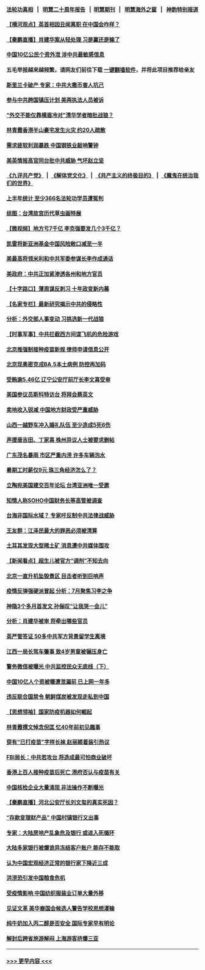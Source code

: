 #### [法轮功真相](https://github.com/gfw-breaker/truth/blob/master/README.md?t=0) &nbsp;&nbsp;|&nbsp;&nbsp; [明慧二十周年报告](https://github.com/gfw-breaker/mh-reports/blob/master/README.md?t=0) &nbsp;&nbsp;|&nbsp;&nbsp;[明慧期刊](https://github.com/gfw-breaker/mh-qikan) &nbsp;&nbsp;|&nbsp;&nbsp; [明慧海外之窗](https://github.com/gfw-breaker/mh-news/blob/master/README.md?t=0) &nbsp;&nbsp;|&nbsp;&nbsp; [神韵特别报道](https://github.com/gfw-breaker/mh-news/blob/master/shenyun.md?t=0)
#### [【横河观点】英首相因丑闻离职 在中国会咋样？](../pages/nsc413/n13776001.md?t=07080851) 
#### [【秦鹏直播】肖建华案从轻处理 习是赢还是输了](../pages/nsc413/n13775993.md?t=07080851) 
#### [中国10亿公民个资外泄 涉中共最敏感信息](../pages/nsc413/n13775953.md?t=07080851) 
#### 五毛举报越来越频繁，请网友们前往下载 [一键翻墙软件](https://github.com/gfw-breaker/ssr-accounts)，并将此项目推荐给亲友
#### [斯里兰卡破产 专家：中共大撒币害人坑己](../pages/nsc413/n13775779.md?t=07080851) 
#### [参与中共跨国镇压计划 美两执法人员被诉](../pages/nsc413/n13775954.md?t=07080851) 
#### [“外交不能仅靠横眉冷对”清华学者暗批战狼？](../pages/nsc413/n13775921.md?t=07080851) 
#### [林青霞香港半山豪宅发生火灾 约20人疏散](../pages/nsc413/n13775929.md?t=07080851) 
#### [需求疲软利润暴跌 中国钢铁业敲响警钟](../pages/nsc413/n13775851.md?t=07080851) 
#### [美英情报高官同台批中共威胁 气坏赵立坚](../pages/nsc413/n13775893.md?t=07080851) 
#### [《九评共产党》](https://github.com/begood0513/9ping.md/blob/master/README.md) &nbsp;|&nbsp; [《解体党文化》](../../../../jtdwh.md/blob/master/README.md)  &nbsp;|&nbsp; [《共产主义的终极目的》](../../../../gczydzjmd.md/blob/master/README.md) &nbsp;|&nbsp; [《魔鬼在统治我们的世界》](../../../../mgztzwmdsj.md/blob/master/README.md) 
#### [上半年统计 至少366名法轮功学员遭冤判](../pages/nsc413/n13775603.md?t=07080851) 
#### [组图：台湾故宫历代草虫画特展](../pages/nsc413/n13775316.md?t=07080851) 
#### [【微视频】地方亏7千亿 李克强要发几个3千亿？](../pages/nsc413/n13775772.md?t=07080851) 
#### [凯雷将新亚洲基金中国风险敞口减至一半](../pages/nsc413/n13775841.md?t=07080851) 
#### [美最高将领米利和中共军委参谋长李作成通话](../pages/nsc413/n13775801.md?t=07080851) 
#### [美政府：中共正加紧渗透各州和地方官员](../pages/nsc413/n13775749.md?t=07080851) 
#### [【十字路口】薄周谋反刺习 十年政变新内幕](../pages/nsc413/n13775776.md?t=07080851) 
#### [【名家专栏】最新研究揭示中共的侵略性](../pages/nsc413/n13775709.md?t=07080851) 
#### [分析：外交部人事变动 习挑选新一代战狼](../pages/nsc413/n13775323.md?t=07080851) 
#### [【时事军事】中共拦截西方间谍飞机的危险游戏](../pages/nsc413/n13775408.md?t=07080851) 
#### [北京推强制接种疫苗新规 律师申请信息公开](../pages/nsc413/n13775519.md?t=07080851) 
#### [北京现奥密克戎BA.5本土病例 防控再加码](../pages/nsc413/n13775561.md?t=07080851) 
#### [受贿逾5.46亿 辽宁公安厅前厅长李文喜受审](../pages/nsc413/n13775577.md?t=07080851) 
#### [美国参议员斯科特访台 将拜会蔡英文](../pages/nsc413/n13775470.md?t=07080851) 
#### [卖地收入锐减 中国地方财政受严重威胁](../pages/nsc413/n13775526.md?t=07080851) 
#### [山西一越野车冲入婚礼队伍 至少造成5死6伤](../pages/nsc413/n13775536.md?t=07080851) 
#### [声援唐吉田、丁家喜 株州异议人士被要求删帖](../pages/nsc413/n13775534.md?t=07080851) 
#### [广东茂名暴雨 市区严重内涝 许多车辆泡水](../pages/nsc413/n13775473.md?t=07080851) 
#### [暑期工时薪仅9元 珠三角经济怎么了？](../pages/nsc413/n13775457.md?t=07080851) 
#### [立陶宛美国建交百年论坛 台湾亚洲唯一受邀](../pages/nsc413/n13775467.md?t=07080851) 
#### [知情人称SOHO中国财务长等高管被调查](../pages/nsc413/n13775350.md?t=07080851) 
#### [台海非国际水域？ 专家吁反制中共法律战威胁](../pages/nsc413/n13775401.md?t=07080851) 
#### [王友群：江泽民最大的罪恶必须被清算](../pages/nsc413/n13775167.md?t=07080851) 
#### [土耳其发现大型稀土矿 消息遭中共媒体围攻](../pages/nsc413/n13775425.md?t=07080851) 
#### [【新闻看点】超生儿被官方“调剂”不知去向](../pages/nsc413/n13775014.md?t=07080851) 
#### [北京一直升机坠毁景区 目击者听到巨响声](../pages/nsc413/n13775404.md?t=07080851) 
#### [疫情反弹强硬派冒起 分析：7月聚焦习李之争](../pages/nsc413/n13775277.md?t=07080851) 
#### [神隐3个多月首发文 孙俪叹“让我哭一会儿”](../pages/nsc413/n13775210.md?t=07080851) 
#### [分析：肖建华被审 将牵出哪些官员](../pages/nsc413/n13775079.md?t=07080851) 
#### [英严管签证 50多中共军方背景留学生离境](../pages/nsc413/n13775291.md?t=07080851) 
#### [江西一局长驾车肇事 致4岁男童被辗压身亡](../pages/nsc413/n13775326.md?t=07080851) 
#### [警务微信被曝光 中共监控民众无底线（下）](../pages/nsc413/n13774421.md?t=07080851) 
#### [中国10亿人个资被曝遭泄漏前 已上网一年多](../pages/nsc413/n13775230.md?t=07080851) 
#### [违反联合国禁令 朝鲜煤炭被发现走私到中国](../pages/nsc413/n13775248.md?t=07080851) 
#### [【思想领袖】国家防疫机器如何崛起](../pages/nsc413/n13761024.md?t=07080851) 
#### [林青霞撰文悼念倪匡 忆40年前初见趣事](../pages/nsc413/n13775176.md?t=07080851) 
#### [穿有“已打疫苗”字样长袜 赵丽颖着装引热议](../pages/nsc413/n13775080.md?t=07080851) 
#### [FBI局长：中共若攻台 将造成最可怕商业破坏](../pages/nsc413/n13775202.md?t=07080851) 
#### [香港上百人接种疫苗后死亡 港府否认与疫苗有关](../pages/nsc413/n13775208.md?t=07080851) 
#### [中国核检企业大量涌现 非法操作不断曝光](../pages/nsc413/n13775207.md?t=07080851) 
#### [【秦鹏直播】河北公安厅长刘文玺的真实死因？](../pages/nsc413/n13775180.md?t=07080851) 
#### [“存款变理财产品” 中国村镇银行又出事](../pages/nsc413/n13775146.md?t=07080851) 
#### [专家：大陆房地产乱象危及银行 或进入死循环](../pages/nsc413/n13774859.md?t=07080851) 
#### [大陆多家银行被爆诡异冻结客户账户 能存不能取](../pages/nsc413/n13774960.md?t=07080851) 
#### [认为中国宏观经济正常的银行家下降近三成](../pages/nsc413/n13775169.md?t=07080851) 
#### [洪涝恐引发中国粮食危机](../pages/nsc413/n13775159.md?t=07080851) 
#### [受疫情影响 中国纺织服装业订单大量外移](../pages/nsc413/n13775107.md?t=07080851) 
#### [见证文革 美华裔国会候选人警告学校思想灌输](../pages/nsc413/n13775021.md?t=07080851) 
#### [纯牛奶加入丙二醇是否安全 国际专家早有明论](../pages/nsc413/n13774980.md?t=07080851) 
#### [解封后跨省旅游解闷 上海游客挤爆三亚](../pages/nsc413/n13774985.md?t=07080851) 

----
#### [ >>> 更早内容 <<< ](../indexes/nsc413-earlier.md)
